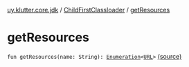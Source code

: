 [uy.klutter.core.jdk](../index.md) / [ChildFirstClassloader](index.md) / [getResources](.)


# getResources
<code>fun getResources(name: String): [Enumeration](http://docs.oracle.com/javase/6/docs/api/java/util/Enumeration.html)<[URL](http://docs.oracle.com/javase/6/docs/api/java/net/URL.html)></code> [(source)](https://github.com/kohesive/klutter/blob/master/core-jdk6/src/main/kotlin/uy/klutter/core/jdk/ChildFirstClassloader.kt#L89)<br/>

